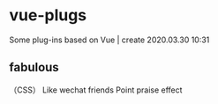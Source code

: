 # vue-plugs
Some plug-ins based on Vue | create 2020.03.30 10:31

## fabulous
  （CSS） Like wechat friends Point praise effect
